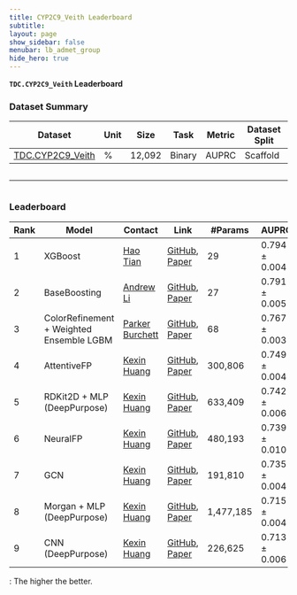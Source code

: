 ```yaml
---
title: CYP2C9_Veith Leaderboard
subtitle:
layout: page
show_sidebar: false
menubar: lb_admet_group
hide_hero: true
---
```


<p class="is-size-3"><b><code>TDC.CYP2C9_Veith</code> Leaderboard</b></p>

### Dataset Summary

<table class="table is-striped is-hoverable">
  <thead>
  <tr>
    <th>Dataset</th>
    <th>Unit</th>
    <th>Size</th>
    <th>Task</th>
    <th>Metric</th>
    <th>Dataset Split</th>
  </tr>
  </thead>
  <tr>
    <td><a href="/single_pred_tasks/adme/#cyp-p450-2c9-inhibition-veith-et-al"> TDC.CYP2C9_Veith </a></td>
    <td>%</td>
    <td>12,092</td>
    <td>Binary</td>
    <td>AUPRC</td>
    <td>Scaffold</td>
  </tr>
</table>

<div class="column is-12">
    <hr />
</div>

### Leaderboard

<table class="table is-striped is-hoverable" id="A">
  <thead>
  <tr>
   <!--When a header is clicked, run the sortTable function, with a parameter, 0 for sorting by names, 1 for sorting by country:-->  
    <th>Rank</th>
    <th>Model</th>
    <th>Contact</th>
    <th>Link</th>
    <th>#Params</th>
    <th onclick="sortTable(5, 'A', 'asc')">AUPRC <i class="fas fa-long-arrow-alt-up"></i> </th>
  </tr>
</thead>

<tr> 
  <td> 1 </td> 
  <td> XGBoost </td> 
  <td><a href="mailto:haot@smu.edu">Hao Tian</a></td> 
  <td><a href="https://github.com/smu-tao-group/ADMET_XGBoost"> GitHub</a>, <a href="https://arxiv.org/abs/2204.07532v2">Paper </a></td> 
  <td> 29 </td> 
  <td>0.794 <span>&#177;</span> 0.004 </td> 
</tr>
<tr> 
  <td> 2 </td> 
  <td> BaseBoosting </td> 
  <td><a href="mailto:andrew@oloren.ai">Andrew Li</a></td> 
  <td><a href="https://github.com/Oloren-AI/OCE-TDC/blob/main/submission.ipynb"> GitHub</a>, <a href="https://github.com/Oloren-AI/OCE-TDC/blob/main/submission.ipynb">Paper </a></td> 
  <td> 27 </td> 
  <td>0.791 <span>&#177;</span> 0.005 </td> 
</tr>
<tr> 
  <td> 3 </td> 
  <td> ColorRefinement + Weighted Ensemble LGBM </td> 
  <td><a href="mailto:parkerburchett@gmail.com">Parker Burchett</a></td> 
  <td><a href="https://github.com/parkerburchett/TDC-DeepLearning/blob/main/modeling/CYP%20Weighted%20Model.ipynb"> GitHub</a>, <a href="No paper">Paper </a></td> 
  <td> 68 </td> 
  <td>0.767 <span>&#177;</span> 0.003 </td> 
</tr>
<tr> 
  <td> 4 </td> 
  <td> AttentiveFP </td> 
  <td><a href="mailto:kexinh@stanford.edu">Kexin Huang</a></td> 
  <td><a href="https://github.com/mims-harvard/TDC/tree/main/examples/single_pred/admet"> GitHub</a>, <a href="https://pubmed.ncbi.nlm.nih.gov/31408336/">Paper </a></td> 
  <td> 300,806 </td> 
  <td>0.749 <span>&#177;</span> 0.004 </td> 
</tr>
<tr> 
  <td> 5 </td> 
  <td> RDKit2D + MLP (DeepPurpose) </td> 
  <td><a href="mailto:kexinhuang@hsph.harvard.edu">Kexin Huang</a></td> 
  <td><a href="https://github.com/mims-harvard/TDC/tree/master/examples/single_pred/admet"> GitHub</a>, <a href="https://doi.org/10.1093/bioinformatics/btaa1005">Paper </a></td> 
  <td> 633,409 </td> 
  <td>0.742 <span>&#177;</span> 0.006 </td> 
</tr>
<tr> 
  <td> 6 </td> 
  <td> NeuralFP </td> 
  <td><a href="mailto:kexinh@stanford.edu">Kexin Huang</a></td> 
  <td><a href="https://github.com/mims-harvard/TDC/tree/main/examples/single_pred/admet"> GitHub</a>, <a href="https://ieeexplore.ieee.org/document/9412489">Paper </a></td> 
  <td> 480,193 </td> 
  <td>0.739 <span>&#177;</span> 0.010 </td> 
</tr>
<tr> 
  <td> 7 </td> 
  <td> GCN </td> 
  <td><a href="mailto:kexinh@stanford.edu">Kexin Huang</a></td> 
  <td><a href="https://github.com/mims-harvard/TDC/tree/main/examples/single_pred/admet"> GitHub</a>, <a href="https://arxiv.org/abs/1609.02907">Paper </a></td> 
  <td> 191,810 </td> 
  <td>0.735 <span>&#177;</span> 0.004 </td> 
</tr>
<tr> 
  <td> 8 </td> 
  <td> Morgan + MLP (DeepPurpose) </td> 
  <td><a href="mailto:kexinhuang@hsph.harvard.edu">Kexin Huang</a></td> 
  <td><a href="https://github.com/mims-harvard/TDC/tree/master/examples/single_pred/admet"> GitHub</a>, <a href="https://doi.org/10.1093/bioinformatics/btaa1005">Paper </a></td> 
  <td> 1,477,185 </td> 
  <td>0.715 <span>&#177;</span> 0.004 </td> 
</tr>
<tr> 
  <td> 9 </td> 
  <td> CNN (DeepPurpose) </td> 
  <td><a href="mailto:kexinhuang@hsph.harvard.edu">Kexin Huang</a></td> 
  <td><a href="https://github.com/mims-harvard/TDC/tree/master/examples/single_pred/admet"> GitHub</a>, <a href="https://doi.org/10.1093/bioinformatics/btaa1005">Paper </a></td> 
  <td> 226,625 </td> 
  <td>0.713 <span>&#177;</span> 0.006 </td> 
</tr>


</table>

<i class="fas fa-long-arrow-alt-up"></i>: The higher the better.